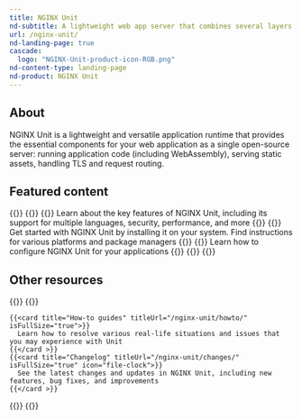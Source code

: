 ```yaml
---
title: NGINX Unit
nd-subtitle: A lightweight web app server that combines several layers of the typical application stack into a single component
url: /nginx-unit/
nd-landing-page: true
cascade:
  logo: "NGINX-Unit-product-icon-RGB.png"
nd-content-type: landing-page
nd-product: NGINX Unit
---
```


## About

NGINX Unit is a lightweight and versatile application runtime that provides the essential components for your web application as a single open-source server: running application code (including WebAssembly), serving static assets, handling TLS and request routing.

## Featured content

{{<card-layout>}}
  {{<card-section showAsCards="true" isFeaturedSection="true">}}
    {{<card title="Key features" titleUrl="/nginx-unit/keyfeatures/" isFullSize="true" icon="unplug">}}
      Learn about the key features of NGINX Unit, including its support for multiple languages, security, performance, and more
    {{</card >}}
    {{<card title="Installation" titleUrl="/nginx-unit/installation/" isFullSize="true">}}
      Get started with NGINX Unit by installing it on your system. Find instructions for various platforms and package managers
    {{</card >}}
    {{<card title="Configuration" titleUrl="/nginx-unit/configuration/" isFullSize="true">}}
      Learn how to configure NGINX Unit for your applications
    {{</card >}}
  {{</card-section>}}
{{</card-layout>}}

## Other resources

{{<card-layout>}}
  {{<card-section showAsCards="true">}}

    {{<card title="How-to guides" titleUrl="/nginx-unit/howto/" isFullSize="true">}}
      Learn how to resolve various real-life situations and issues that you may experience with Unit
    {{</card >}}
    {{<card title="Changelog" titleUrl="/nginx-unit/changes/" isFullSize="true" icon="file-clock">}}
      See the latest changes and updates in NGINX Unit, including new features, bug fixes, and improvements
    {{</card >}}

  {{</card-section>}}
{{</card-layout>}}